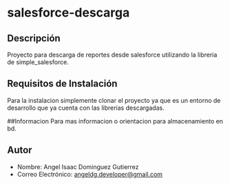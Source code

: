 ﻿# salesforce-descarga

## Descripción

Proyecto para descarga de reportes desde salesforce utilizando la libreria de simple_salesforce.

## Requisitos de Instalación
Para la instalacion simplemente clonar el proyecto ya que es un entorno de desarrollo que ya cuenta con las librerias descargadas.

##Informacion
Para mas informacion o orientacion para almacenamiento en bd.

## Autor

- Nombre: Angel Isaac Dominguez Gutierrez
- Correo Electrónico: angeldg.developer@gmail.com
